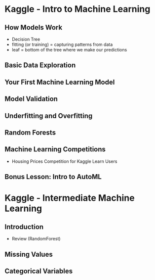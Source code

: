 # Kaggle - Intro to Machine Learning

 ## How Models Work
  
  * Decision Tree
  * fitting (or training) = capturing patterns from data
  * leaf = bottom of the tree where we make our predictions
 
 ## Basic Data Exploration


 ## Your First Machine Learning Model


 ## Model Validation


 ## Underfitting and Overfitting


 ## Random Forests


 ## Machine Learning Competitions

   * Housing Prices Competition for Kaggle Learn Users

 ## Bonus Lesson: Intro to AutoML


# Kaggle - Intermediate Machine Learning

  ## Introduction

  * Review (RandomForest)

  ## Missing Values


  ## Categorical Variables